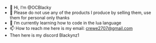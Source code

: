 - 👋 Hi, I’m @OCBlacky
- 👀 Please do not use any of the products I produce by selling them, use them for personal only thanks
- 🌱 I’m currently learning how to code in the lua language
- 📫 How to reach me here is my email: crewe2707@gmail.com
- Then here is my discord Blackynz1

<!---
OCBlacky/OCBlacky is a ✨ special ✨ repository because its `README.md` (this file) appears on your GitHub profile.
You can click the Preview link to take a look at your changes.
--->
